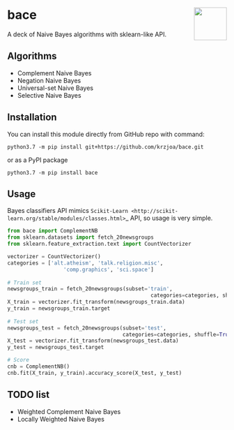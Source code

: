 # bace <img src="https://raw.githubusercontent.com/krzjoa/bace/master/img/bace-of-spades.png" align="right" width = "75px"/>

A deck of Naive Bayes algorithms with sklearn-like API.

## Algorithms
* Complement Naive Bayes
* Negation Naive Bayes
* Universal-set Naive Bayes
* Selective Naive Bayes

## Installation

You can install this module directly from GitHub repo with command:

````
python3.7 -m pip install git+https://github.com/krzjoa/bace.git
````

or as a PyPI package

````
python3.7 -m pip install bace
````

## Usage

Bayes classifiers API mimics `Scikit-Learn <http://scikit-learn.org/stable/modules/classes.html>`_ API, so usage is very simple.


```` python
from bace import ComplementNB
from sklearn.datasets import fetch_20newsgroups
from sklearn.feature_extraction.text import CountVectorizer

vectorizer = CountVectorizer()
categories = ['alt.atheism', 'talk.religion.misc',
                  'comp.graphics', 'sci.space']
    
# Train set
newsgroups_train = fetch_20newsgroups(subset='train',
                                              categories=categories, shuffle=True)
X_train = vectorizer.fit_transform(newsgroups_train.data)
y_train = newsgroups_train.target
    
# Test set
newsgroups_test = fetch_20newsgroups(subset='test',
                                     categories=categories, shuffle=True)
X_test = vectorizer.fit_transform(newsgroups_test.data)
y_test = newsgroups_test.target

# Score 
cnb = ComplementNB()
cnb.fit(X_train, y_train).accuracy_score(X_test, y_test)
````

## TODO list
* Weighted Complement Naive Bayes
* Locally Weighted Naive Bayes



